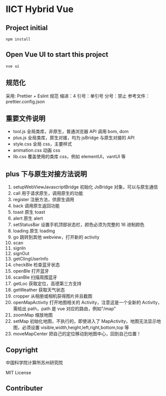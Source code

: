 # IICT Hybrid Vue

## Project initial

```
npm install
```

## Open Vue UI to start this project

```
vue ui
```

## 规范化

采用: Prettier + Eslint 规范
缩进：4
引号：单引号
分号：禁止
参考文件：prettier.config.json

## 重要文件说明

-   tool.js 全局类库，非原生，普通浏览器 API 调用 bom, dom
-   plus.js 全局类库，原生对接，均为 jsBridge 与原生对接的 API
-   style.css 全局 css，主要样式
-   animation.css 动画 css
-   lib.css 覆盖使用的类库 css，例如 elementUI，vantUI 等

## plus 下与原生对接方法说明

1. setupWebViewJavascriptBridge
   初始化 JsBridge 对象，可以与原生通信
2. call
   用于请求原生，调用原生的功能
3. register
   注册方法，供原生调用
4. back
   调用原生返回功能
5. toast
   原生 toast
6. alert
   原生 alert
7. setStatusBar
   设置手机顶部状态栏，颜色必须为完整的 16 进制颜色
8. loading
   原生 loading
9. go
   跳转到其他 webview，打开新的 activity
10. scan
11. signIn
12. signOut
13. getClingUserInfo
14. checkBle
    检查蓝牙状态
15. openBle
    打开蓝牙
16. scanBle
    扫描周围蓝牙
17. getLoc
    获取定位，高德第三方支持
18. getWeather
    获取天气状态
19. cropper
    从相册或相机获得图片并且截图
20. openMapActivity
    打开地图相关的 Activity，注意这是一个全新的 Activity，需给出 path，path 是 vue 对应的路由，例如"/map"
21. zoomMap
    缩放地图
22. setMap
    初始化地图，不执行的，即使进入了 MapActivity，地图无法显示地图，必须设置 visible,width,height,left,right,bottom,top 等
23. moveMapCenter
    把自己的定位移动到地图中心，回到自己位置！

## Copyright

中国科学院计算所苏州研究院

MIT License

## Contributer
